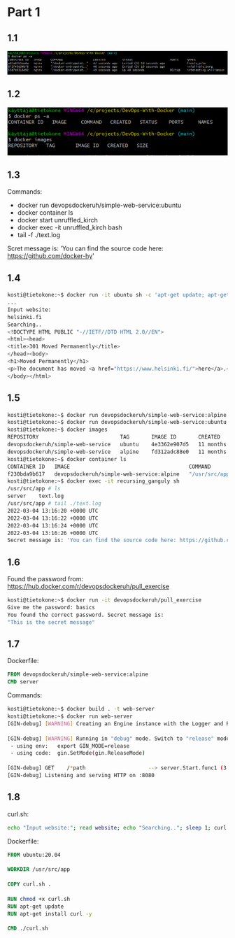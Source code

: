 # Part 1

## 1.1
![1.1](pics/1.1.PNG)

## 1.2
![1.2](pics/1.2.PNG)

## 1.3
Commands:
* docker run devopsdockeruh/simple-web-service:ubuntu
* docker container ls
* docker start unruffled_kirch
* docker exec -it unruffled_kirch bash
* tail -f ./text.log

Scret message is: 'You can find the source code here: https://github.com/docker-hy'

## 1.4

```bash 
kosti@tietokone:~$ docker run -it ubuntu sh -c 'apt-get update; apt-get install curl -y; echo "Input website:"; read website; echo "Searching.."; sleep 1; curl http://$website;'
...
Input website:
helsinki.fi
Searching..
<!DOCTYPE HTML PUBLIC "-//IETF//DTD HTML 2.0//EN">
<html><head>
<title>301 Moved Permanently</title>
</head><body>
<h1>Moved Permanently</h1>
<p>The document has moved <a href="https://www.helsinki.fi/">here</a>.</p>
</body></html>
```

## 1.5

```bash
kosti@tietokone:~$ docker run devopsdockeruh/simple-web-service:alpine
kosti@tietokone:~$ docker run devopsdockeruh/simple-web-service:ubuntu
kosti@tietokone:~$ docker images
REPOSITORY                          TAG       IMAGE ID       CREATED         SIZE
devopsdockeruh/simple-web-service   ubuntu    4e3362e907d5   11 months ago   83MB
devopsdockeruh/simple-web-service   alpine    fd312adc88e0   11 months ago   15.7MB
kosti@tietokone:~$ docker container ls
CONTAINER ID   IMAGE                                      COMMAND                 CREATED          STATUS         PORTS     NAMES
f230bda9b617   devopsdockeruh/simple-web-service:alpine   "/usr/src/app/server"   10 seconds ago   Up 9 seconds             recursing_ganguly
kosti@tietokone:~$ docker exec -it recursing_ganguly sh
/usr/src/app # ls
server    text.log
/usr/src/app # tail ./text.log
2022-03-04 13:16:20 +0000 UTC
2022-03-04 13:16:22 +0000 UTC
2022-03-04 13:16:24 +0000 UTC
2022-03-04 13:16:26 +0000 UTC
Secret message is: 'You can find the source code here: https://github.com/docker-hy'
```

## 1.6

Found the password from: https://hub.docker.com/r/devopsdockeruh/pull_exercise
```bash
kosti@tietokone:~$ docker run -it devopsdockeruh/pull_exercise
Give me the password: basics
You found the correct password. Secret message is:
"This is the secret message"
```

## 1.7
Dockerfile:
```Dockerfile
FROM devopsdockeruh/simple-web-service:alpine
CMD server
```
Commands:
```bash
kosti@tietokone:~$ docker build . -t web-server
kosti@tietokone:~$ docker run web-server
[GIN-debug] [WARNING] Creating an Engine instance with the Logger and Recovery middleware already attached.

[GIN-debug] [WARNING] Running in "debug" mode. Switch to "release" mode in production.
 - using env:   export GIN_MODE=release
 - using code:  gin.SetMode(gin.ReleaseMode)

[GIN-debug] GET    /*path                    --> server.Start.func1 (3 handlers)
[GIN-debug] Listening and serving HTTP on :8080
```

## 1.8
curl.sh:
```sh
echo "Input website:"; read website; echo "Searching.."; sleep 1; curl http://$website;
```

Dockerfile:
```Dockerfile
FROM ubuntu:20.04

WORKDIR /usr/src/app

COPY curl.sh .

RUN chmod +x curl.sh
RUN apt-get update
RUN apt-get install curl -y

CMD ./curl.sh
```
